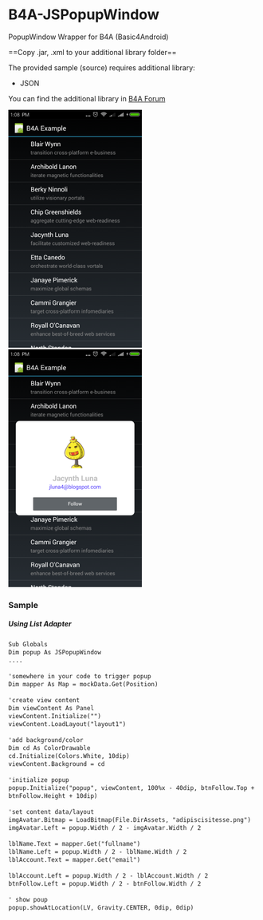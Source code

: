 # B4A-JSPopupWindow
PopupWindow Wrapper for B4A (Basic4Android)

==Copy .jar, .xml to your additional library folder==

The provided sample (source) requires additional library:
* JSON

You can find the additional library in [B4A Forum](https://b4x.com/android/forum/#b4a-development-tool-for-native-android-apps.25)

![](screenshot/0.png)  ![PopupWindow](screenshot/1.png)

### Sample
##### Using List Adapter 
```
Sub Globals
Dim popup As JSPopupWindow
....

'somewhere in your code to trigger popup
Dim mapper As Map = mockData.Get(Position)

'create view content
Dim viewContent As Panel
viewContent.Initialize("")
viewContent.LoadLayout("layout1")

'add background/color
Dim cd As ColorDrawable
cd.Initialize(Colors.White, 10dip)
viewContent.Background = cd

'initialize popup
popup.Initialize("popup", viewContent, 100%x - 40dip, btnFollow.Top + btnFollow.Height + 10dip)

'set content data/layout
imgAvatar.Bitmap = LoadBitmap(File.DirAssets, "adipiscisitesse.png")
imgAvatar.Left = popup.Width / 2 - imgAvatar.Width / 2

lblName.Text = mapper.Get("fullname")
lblName.Left = popup.Width / 2 - lblName.Width / 2
lblAccount.Text = mapper.Get("email")

lblAccount.Left = popup.Width / 2 - lblAccount.Width / 2
btnFollow.Left = popup.Width / 2 - btnFollow.Width / 2

' show poup
popup.showAtLocation(LV, Gravity.CENTER, 0dip, 0dip)
```
